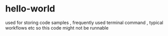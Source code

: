 # hello-world
used for storing code samples , frequently used terminal command , typical workflows etc
so this code might not be runnable
